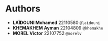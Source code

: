 # Authors

- **LAÏDOUNI Mohamed** 22110580 `@laidouni`
- **KHEMAKHEM Ayman** 22104809 `@khemakhe`
- **MOREL Victor** 22107752 `@morelv`
